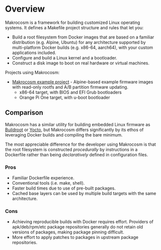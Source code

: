 # Overview

Makrocosm is a framework for building customized Linux operating systems.
It defines a Makefile project structure and rules that let you:

  - Build a root filesystem from Docker images that are based on a familiar
    distribution (e.g. Alpine, Ubuntu) for any architecture supported by
    multi-platform Docker builds (e.g. x86-64, aarch64), with your custom
    applications included.
  - Configure and build a Linux kernel and a bootloader.
  - Construct a disk image to boot on real hardware or virtual machines.

Projects using Makrocosm:

  - [Makrocosm example project](https://www.github.com/makrocosm/makrocosm-example-project) - Alpine-based example firmware images with read-only rootfs and A/B partition firmware updating.
    * x86-64 target, with BIOS and EFI Grub bootloaders
    * Orange Pi One target, with u-boot bootloader

## Comparison

Makrocosm has a similar utility for building embedded Linux firmware as
[Buildroot](https://buildroot.org/) or [Yocto](https://www.yoctoproject.org/),
but Makrocosm differs significantly by its ethos of leveraging Docker builds
and compiling the bare minimum.

The most appreciable difference for the developer using Makrocosm is that
the root filesystem is constructed *procedurally* by instructions in a
Dockerfile rather than being *declaratively* defined in configuration files.

### Pros
  
  - Familiar Dockerfile experience.
  - Conventional tools (i.e. make, shell).
  - Faster build times due to use of pre-built packages.
  - Cached base layers can be used by multiple build targets with the same
    architecture.

### Cons

  - Achieving reproducible builds with Docker requires effort.
    Providers of apk/deb/rpm/etc package repositories generally do not retain
    old versions of packages, making package pinning difficult.
  - More effort to apply patches to packages in upstream package repositories.
